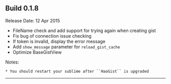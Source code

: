 Build 0.1.8
-----------
Release Date: 12 Apr 2015

* FileName check and add support for trying again when creating gist
* Fix bug of connection issue checking
* If token is invalid, display the error message
* Add ``show_message`` parameter for ``reload_gist_cache``
* Optimize BaseGistView

Notes:

    * You should restart your sublime after ``HaoGist`` is upgraded
-----------